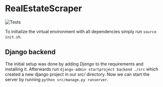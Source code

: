 # RealEstateScraper

![Tests](https://github.com/MonkeyApproved/RealEstateScraper/actions/workflows/tests.yml/badge.svg)

To initialize the virtual environment with all dependencies simply run `source init.sh`.

## Django backend

The initial setup was done by adding *Django* to the requirements and installing it.
Afterwards run `django-admin startproject backend ./src` which created a new django project in our *src/* directory.
Now we can start the server by running `python src/manage.py runserver`.
